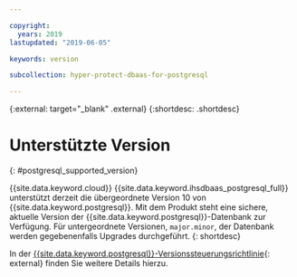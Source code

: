 ```yaml
---

copyright:
  years: 2019
lastupdated: "2019-06-05"

keywords: version

subcollection: hyper-protect-dbaas-for-postgresql

---
```


{:external: target="_blank" .external}
{:shortdesc: .shortdesc}

# Unterstützte Version
{: #postgresql_supported_version}

{{site.data.keyword.cloud}} {{site.data.keyword.ihsdbaas_postgresql_full}} unterstützt derzeit die übergeordnete Version 10 von {{site.data.keyword.postgresql}}. Mit dem Produkt steht eine sichere, aktuelle Version der {{site.data.keyword.postgresql}}-Datenbank zur Verfügung. Für untergeordnete Versionen, `major.minor`, der Datenbank werden gegebenenfalls Upgrades durchgeführt.
{: shortdesc}

In der [{{site.data.keyword.postgresql}}-Versionssteuerungsrichtlinie](https://www.postgresql.org/support/versioning/){: external} finden Sie weitere Details hierzu.
